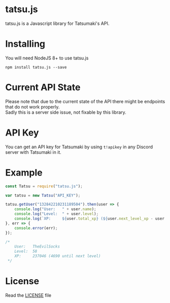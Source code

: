 # tatsu.js

tatsu.js is a Javascript library for Tatsumaki's API.

# Installing

You will need NodeJS 8+ to use tatsu.js
```
npm install tatsu.js --save
```

# Current API State
Please note that due to the current state of the API there might be endpoints that do not work properly.  
Sadly this is a server side issue, not fixable by this library.

# API Key

You can get an API key for Tatsumaki by using `t!apikey` in any Discord server with Tatsumaki in it.

# Example

```javascript
const Tatsu = require("tatsu.js");

var tatsu = new Tatsu("API_KEY");

tatsu.getUser("132842210231189504").then(user => {
    console.log("User:   " + user.name);
    console.log("Level:  " + user.level);
    console.log(`XP:     ${user.total_xp} (${user.next_level_xp - user.level_xp} until next level)`);
}, err => {
	console.error(err);
});

/*
	User:   TheEvilSocks
	Level:  58
	XP:     237046 (4690 until next level)
 */

```

# License
Read the [LICENSE](https://github.com/TheEvilSocks/tatsu.js/blob/master/LICENSE) file

